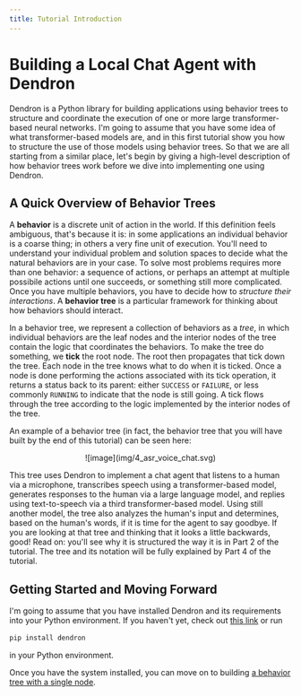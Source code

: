 ```yaml
---
title: Tutorial Introduction
---
```


# Building a Local Chat Agent with Dendron

Dendron is a Python library for building applications using behavior trees to structure and coordinate the execution of one or more large transformer-based neural networks. I'm going to assume that you have some idea of what transformer-based models are, and in this first tutorial show you how to structure the use of those models using behavior trees. So that we are all starting from a similar place, let's begin by giving a high-level description of how behavior trees work before we dive into implementing one using Dendron.

## A Quick Overview of Behavior Trees

A **behavior** is a discrete unit of action in the world. If this definition feels ambiguous, that's because it is: in some applications an individual behavior is a coarse thing; in others a very fine unit of execution. You'll need to understand your individual problem and solution spaces to decide what the natural behaviors are in your case. To solve most problems requires more than one behavior: a sequence of actions, or perhaps an attempt at multiple possibile actions until one succeeds, or something still more complicated. Once you have multiple behaviors, you have to decide how to _structure their interactions_. A **behavior tree** is a particular framework for thinking about how behaviors should interact.

In a behavior tree, we represent a collection of behaviors as a _tree_, in which individual behaviors are the leaf nodes and the interior nodes of the tree contain the logic that coordinates the behaviors. To make the tree do something, we **tick** the root node. The root then propagates that tick down the tree. Each node in the tree knows what to do when it is ticked. Once a node is done performing the actions associated with its tick operation, it returns a status back to its parent: either `SUCCESS` or `FAILURE`, or less commonly `RUNNING` to indicate that the node is still going. A tick flows through the tree according to the logic implemented by the interior nodes of the tree.

An example of a behavior tree (in fact, the behavior tree that you will have built by the end of this tutorial) can be seen here:

<center>
<markdown figure>
![image](img/4_asr_voice_chat.svg)
</figure>
</center>

This tree uses Dendron to implement a chat agent that listens to a human via a microphone, transcribes speech using a transformer-based model, generates responses to the human via a large language model, and replies using text-to-speech via a third transformer-based model. Using still another model, the tree also analyzes the human's input and determines, based on the human's words, if it is time for the agent to say goodbye. If you are looking at that tree and thinking that it looks a little backwards, good! Read on: you'll see why it is structured the way it is in Part 2 of the tutorial. The tree and its notation will be fully explained by Part 4 of the tutorial.

## Getting Started and Moving Forward

I'm going to assume that you have installed Dendron and its requirements into your Python environment. If you haven't yet, check out [this link](install.md) or run

```bash
pip install dendron
```

in your Python environment.

Once you have the system installed, you can move on to building [a behavior tree with a single node](0_tutorial_single_node.md).

